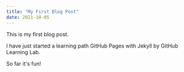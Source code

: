 ```yaml
---
title: "My First Blog Post"
date: 2021-10-05
---
```


This is my first blog post. 

I have just started a learning path GitHub Pages with Jekyll by GitHub Learning Lab.

So far it's fun!
